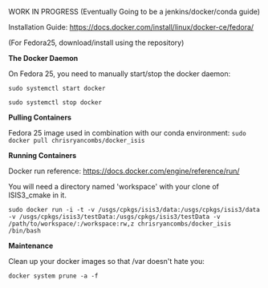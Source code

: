 WORK IN PROGRESS (Eventually Going to be a jenkins/docker/conda guide)

Installation Guide: https://docs.docker.com/install/linux/docker-ce/fedora/

(For Fedora25, download/install using the repository)

**The Docker Daemon**

On Fedora 25, you need to manually start/stop the docker daemon: 

`sudo systemctl start docker`

`sudo systemctl stop docker`

**Pulling Containers**

Fedora 25 image used in combination with our conda environment:
`sudo docker pull chrisryancombs/docker_isis`

**Running Containers**

Docker run reference: https://docs.docker.com/engine/reference/run/

You will need a directory named 'workspace' with your clone of ISIS3_cmake in it.

`sudo docker run -i -t -v /usgs/cpkgs/isis3/data:/usgs/cpkgs/isis3/data -v /usgs/cpkgs/isis3/testData:/usgs/cpkgs/isis3/testData -v /path/to/workspace/:/workspace:rw,z chrisryancombs/docker_isis /bin/bash`

**Maintenance**

Clean up your docker images so that /var doesn't hate you: 

`docker system prune -a -f`